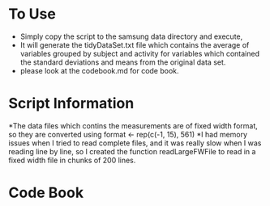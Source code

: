 To Use
======
* Simply copy the script to the samsung data directory and execute, 
* It will generate the tidyDataSet.txt file which contains the average of variables grouped by subject and activity for variables which contained the standard deviations and means from the original data set.
* please look at the codebook.md for code book.

Script Information
============
*The data files which contins the measurements are of fixed width format, so they are converted using format <- rep(c(-1, 15), 561)
*I had memory issues when I tried to read complete files, and it was really slow when I was reading line by line, so I created the function readLargeFWFile to read in a fixed width file in chunks of 200 lines.


Code Book
============
